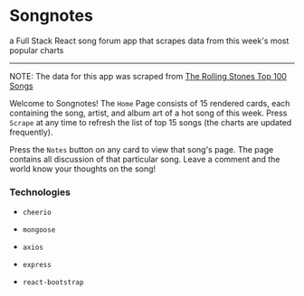 # Songnotes

a Full Stack React song forum app that scrapes data from this week's most popular charts  

---

NOTE: The data for this app was scraped from [The Rolling Stones Top 100 Songs](https://www.rollingstone.com/charts/songs/)

Welcome to Songnotes! The `Home` Page consists of 15 rendered cards, each containing the song,
artist, and album art of a hot song of this week. Press `Scrape` at any time to refresh the list of top 15 songs (the charts are updated frequently). 

Press the `Notes` button on any card to view that song's page. The page contains all discussion of that particular song. Leave a comment and the world know your thoughts on the song!

### **Technologies**

   * `cheerio`

   * `mongoose`

   * `axios`

   * `express`
   
   * `react-bootstrap`
    

